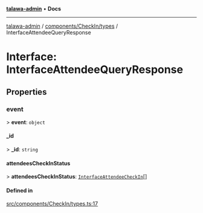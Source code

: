 [**talawa-admin**](../../../../README.md) • **Docs**

***

[talawa-admin](../../../../modules.md) / [components/CheckIn/types](../README.md) / InterfaceAttendeeQueryResponse

# Interface: InterfaceAttendeeQueryResponse

## Properties

### event

\> **event**: `object`

#### \_id

\> **\_id**: `string`

#### attendeesCheckInStatus

\> **attendeesCheckInStatus**: [`InterfaceAttendeeCheckIn`](InterfaceAttendeeCheckIn.md)[]

#### Defined in

[src/components/CheckIn/types.ts:17](https://github.com/PalisadoesFoundation/talawa-admin/blob/84f5af8b3720f5b290ac28bcfd7071c13e1f93aa/src/components/CheckIn/types.ts#L17)
